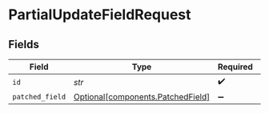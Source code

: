 # PartialUpdateFieldRequest


## Fields

| Field                                                                        | Type                                                                         | Required                                                                     | Description                                                                  |
| ---------------------------------------------------------------------------- | ---------------------------------------------------------------------------- | ---------------------------------------------------------------------------- | ---------------------------------------------------------------------------- |
| `id`                                                                         | *str*                                                                        | :heavy_check_mark:                                                           | N/A                                                                          |
| `patched_field`                                                              | [Optional[components.PatchedField]](../../models/components/patchedfield.md) | :heavy_minus_sign:                                                           | N/A                                                                          |